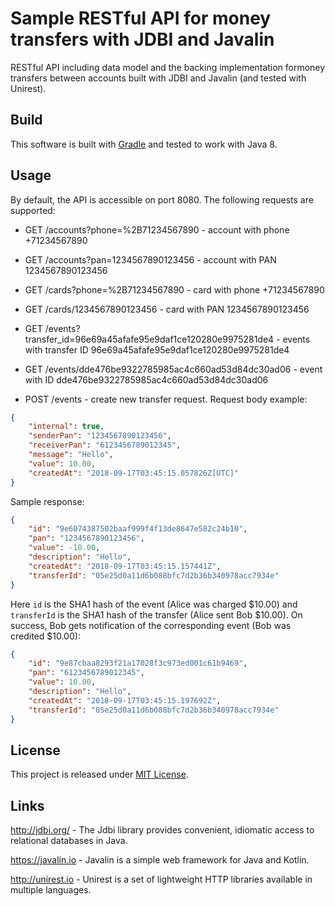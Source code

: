 Sample RESTful API for money transfers with JDBI and Javalin
============================================================

RESTful​ ​API​ ​including​ ​data​ ​model​ ​and​ ​the​ ​backing​ ​implementation​ ​for​ ​money transfers​ ​between​ ​accounts 
built with JDBI and Javalin (and tested with Unirest). 

Build
-----

This software is built with [Gradle](https://gradle.org)
and tested to work with Java 8.

Usage
-----

By default, the API is accessible on port 8080. 
The following requests are supported:

- GET /accounts?phone=%2B71234567890 - account with phone +71234567890

- GET /accounts?pan=1234567890123456 - account with PAN 1234567890123456

- GET /cards?phone=%2B71234567890 - card with phone +71234567890

- GET /cards/1234567890123456 - card with PAN 1234567890123456

- GET /events?transfer_id=96e69a45afafe95e9daf1ce120280e9975281de4 - 
events with transfer ID 96e69a45afafe95e9daf1ce120280e9975281de4

- GET /events/dde476be9322785985ac4c660ad53d84dc30ad06 - 
event with ID dde476be9322785985ac4c660ad53d84dc30ad06

- POST /events - create new transfer request. 
Request body example:

```json 
{ 
    "internal": true, 
    "senderPan": "1234567890123456", 
    "receiverPan": "6123456789012345", 
    "message": "Hello", 
    "value": 10.00, 
    "createdAt": "2018-09-17T03:45:15.057826Z[UTC]" 
}
``` 

Sample response:

```json 
{ 
    "id": "9e6074387502baaf999f4f13de8647e582c24b10", 
    "pan": "1234567890123456", 
    "value": -10.00, 
    "description": "Hello", 
    "createdAt": "2018-09-17T03:45:15.157441Z", 
    "transferId": "05e25d0a11d6b088bfc7d2b36b340978acc7934e" 
}
``` 

Here `id` is the SHA1 hash of the event (Alice was charged $10.00) 
and `transferId` is the SHA1 hash of the transfer (Alice sent Bob $10.00).
On success, Bob gets notification of the corresponding event (Bob was credited $10.00):

```json 
{ 
    "id": "9e87cbaa8293f21a17028f3c973ed001c61b9469", 
    "pan": "6123456789012345", 
    "value": 10.00, 
    "description": "Hello", 
    "createdAt": "2018-09-17T03:45:15.197692Z", 
    "transferId": "05e25d0a11d6b088bfc7d2b36b340978acc7934e" 
}
``` 

License
-------

This project is released under [MIT License](LICENSE.md). 

Links
-----

http://jdbi.org/ - 
The Jdbi library provides convenient, idiomatic access to relational databases in Java.

https://javalin.io - 
Javalin is a simple web framework for Java and Kotlin.

http://unirest.io - 
Unirest is a set of lightweight HTTP libraries available in multiple languages.

